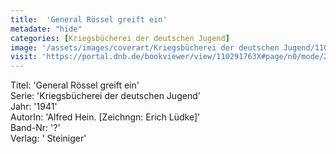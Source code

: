 ```yaml
---
title:  'General Rössel greift ein'
metadate: "hide"
categories: [Kriegsbücherei der deutschen Jugend]
image: '/assets/images/coverart/Kriegsbücherei der deutschen Jugend/110291763X_00000010.jpg'
visit: 'https://portal.dnb.de/bookviewer/view/110291763X#page/n0/mode/2up'
---
```

Titel: 'General Rössel greift ein' <br>
Serie: 'Kriegsbücherei der deutschen Jugend' <br>
Jahr: '1941' <br>
AutorIn: 'Alfred Hein. [Zeichngn: Erich Lüdke]' <br>
Band-Nr: '?' <br>
Verlag: ' Steiniger'